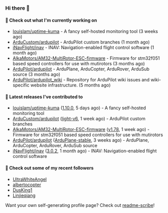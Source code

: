 ### Hi there 👋

#### 👷 Check out what I'm currently working on

- [louislam/uptime-kuma](https://github.com/louislam/uptime-kuma) - A fancy self-hosted monitoring tool (3 weeks ago)
- [ArduCustom/ardupilot](https://github.com/ArduCustom/ardupilot) - ArduPilot custom branches (1 month ago)
- [iNavFlight/inav](https://github.com/iNavFlight/inav) - INAV: Navigation-enabled flight control software (1 month ago)
- [AlkaMotors/AM32-MultiRotor-ESC-firmware](https://github.com/AlkaMotors/AM32-MultiRotor-ESC-firmware) - Firmware for stm32f051 based speed controllers for use with mutirotors (3 months ago)
- [ArduPilot/ardupilot](https://github.com/ArduPilot/ardupilot) - ArduPlane, ArduCopter, ArduRover, ArduSub source (3 months ago)
- [ArduPilot/ardupilot_wiki](https://github.com/ArduPilot/ardupilot_wiki) - Repository for ArduPilot wiki issues and wiki-specific website infrastructure. (5 months ago)

#### 🔭 Latest releases I've contributed to

- [louislam/uptime-kuma](https://github.com/louislam/uptime-kuma) ([1.10.0](https://github.com/louislam/uptime-kuma/releases/tag/1.10.0), 5 days ago) - A fancy self-hosted monitoring tool
- [ArduCustom/ardupilot](https://github.com/ArduCustom/ardupilot) ([light-v6](https://github.com/ArduCustom/ardupilot/releases/tag/light-v6), 1 week ago) - ArduPilot custom branches
- [AlkaMotors/AM32-MultiRotor-ESC-firmware](https://github.com/AlkaMotors/AM32-MultiRotor-ESC-firmware) ([v1.78](https://github.com/AlkaMotors/AM32-MultiRotor-ESC-firmware/releases/tag/v1.78), 1 week ago) - Firmware for stm32f051 based speed controllers for use with mutirotors
- [ArduPilot/ardupilot](https://github.com/ArduPilot/ardupilot) ([ArduPlane-stable](https://github.com/ArduPilot/ardupilot/releases/tag/ArduPlane-stable), 3 weeks ago) - ArduPlane, ArduCopter, ArduRover, ArduSub source
- [iNavFlight/inav](https://github.com/iNavFlight/inav) ([3.0.2](https://github.com/iNavFlight/inav/releases/tag/3.0.2), 1 month ago) - INAV: Navigation-enabled flight control software

#### 👯 Check out some of my recent followers

- [UltraWhiteAngel](https://github.com/UltraWhiteAngel)
- [albertocopter](https://github.com/albertocopter)
- [DusKing1](https://github.com/DusKing1)
- [Linjieqiang](https://github.com/Linjieqiang)

Want your own self-generating profile page? Check out [readme-scribe](https://github.com/muesli/readme-scribe)!
